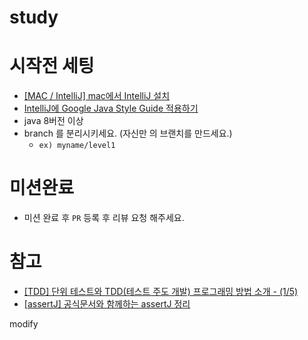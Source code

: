 # study

# 시작전 세팅

- [[MAC / IntelliJ] mac에서 IntelliJ 설치](https://joshwon.tistory.com/25)
- [IntelliJ에 Google Java Style Guide 적용하기](https://tychejin.tistory.com/334)
- java 8버전 이상
- branch 를 분리시키세요. (자신만 의 브랜치를 만드세요.)
    - `ex) myname/level1`

# 미션완료

- 미션 완료 후 `PR` 등록 후 리뷰 요청 해주세요.

# 참고

- [[TDD] 단위 테스트와 TDD(테스트 주도 개발) 프로그래밍 방법 소개 - (1/5)](https://mangkyu.tistory.com/182)
- [[assertJ] 공식문서와 함께하는 assertJ 정리](https://velog.io/@new_wisdom/assertJ-%EA%B3%B5%EC%8B%9D%EB%AC%B8%EC%84%9C%EC%99%80-%ED%95%A8%EA%BB%98%ED%95%98%EB%8A%94-assertJ-%EC%A0%95%EB%A6%AC)


modify
